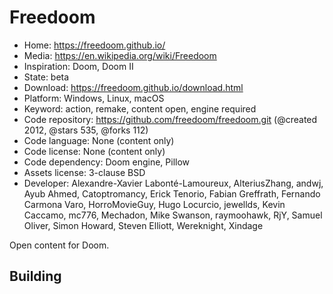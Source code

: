 # Freedoom

- Home: https://freedoom.github.io/
- Media: https://en.wikipedia.org/wiki/Freedoom
- Inspiration: Doom, Doom II
- State: beta
- Download: https://freedoom.github.io/download.html
- Platform: Windows, Linux, macOS
- Keyword: action, remake, content open, engine required
- Code repository: https://github.com/freedoom/freedoom.git (@created 2012, @stars 535, @forks 112)
- Code language: None (content only)
- Code license: None (content only)
- Code dependency: Doom engine, Pillow
- Assets license: 3-clause BSD
- Developer: Alexandre-Xavier Labonté-Lamoureux, AlteriusZhang, andwj, Ayub Ahmed, Catoptromancy, Erick Tenorio, Fabian Greffrath, Fernando Carmona Varo, HorroMovieGuy, Hugo Locurcio, jewellds, Kevin Caccamo, mc776, Mechadon, Mike Swanson, raymoohawk, RjY, Samuel Oliver, Simon Howard, Steven Elliott, Wereknight, Xindage

Open content for Doom.

## Building
